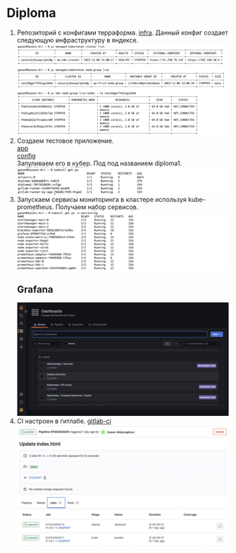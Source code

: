 # Diploma

1. Репозиторий с конфигами терраформа. [infra](https://gitlab.com/abduragimov.ga/infra). Данный конфиг создает следующую инфраструктуру в яндексе.
   <kbd> 
      <img src="https://github.com/Gasan66/devops-netology/blob/main/diploma/k8s.png" alt="k8s"
      title="k8s"/> 
   </kbd>
2. Создаем тестовое приложение. <br> 
   [app](https://gitlab.com/abduragimov.ga/app) <br>
   [config](https://gitlab.com/abduragimov.ga/config) <br>
   Запуливаем его в кубер. Под под названием diploma1.
   <kbd> 
      <img src="https://github.com/Gasan66/devops-netology/blob/main/diploma/diploma.png" alt="diploma"
      title="diploma"/> 
   </kbd>
3. Запускаем сервисы мониторинга в кластере используя kube-prometheus. Получаем набор сервисов.
   <kbd> 
      <img src="https://github.com/Gasan66/devops-netology/blob/main/diploma/pods-monitor.png" alt="pods-monitor"
      title="pods-monitor"/> 
   </kbd>
   ## Grafana
   <kbd> 
      <img src="https://github.com/Gasan66/devops-netology/blob/main/diploma/grafana.png" alt="grafana"
      title="grafana"/> 
   </kbd>
4. CI настроен в гитлабе. [gitlab-ci](https://gitlab.com/abduragimov.ga/config/-/blob/main/.gitlab-ci.yml)
   <kbd> 
      <img src="https://github.com/Gasan66/devops-netology/blob/main/diploma/CI.png" alt="CI"
      title="CI"/> 
   </kbd>